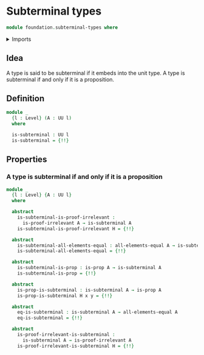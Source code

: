 # Subterminal types

```agda
module foundation.subterminal-types where
```

<details><summary>Imports</summary>

```agda
open import foundation.action-on-identifications-functions
open import foundation.unit-type
open import foundation.universe-levels

open import foundation-core.contractible-types
open import foundation-core.embeddings
open import foundation-core.equivalences
open import foundation-core.function-types
open import foundation-core.identity-types
open import foundation-core.propositions
```

</details>

## Idea

A type is said to be subterminal if it embeds into the unit type. A type is
subterminal if and only if it is a proposition.

## Definition

```agda
module _
  {l : Level} (A : UU l)
  where

  is-subterminal : UU l
  is-subterminal = {!!}
```

## Properties

### A type is subterminal if and only if it is a proposition

```agda
module _
  {l : Level} {A : UU l}
  where

  abstract
    is-subterminal-is-proof-irrelevant :
      is-proof-irrelevant A → is-subterminal A
    is-subterminal-is-proof-irrelevant H = {!!}

  abstract
    is-subterminal-all-elements-equal : all-elements-equal A → is-subterminal A
    is-subterminal-all-elements-equal = {!!}

  abstract
    is-subterminal-is-prop : is-prop A → is-subterminal A
    is-subterminal-is-prop = {!!}

  abstract
    is-prop-is-subterminal : is-subterminal A → is-prop A
    is-prop-is-subterminal H x y = {!!}

  abstract
    eq-is-subterminal : is-subterminal A → all-elements-equal A
    eq-is-subterminal = {!!}

  abstract
    is-proof-irrelevant-is-subterminal :
      is-subterminal A → is-proof-irrelevant A
    is-proof-irrelevant-is-subterminal H = {!!}
```
